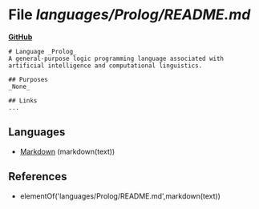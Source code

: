 # File _languages/Prolog/README.md_
**[GitHub](https://github.com/softlang/yas/blob/master/languages/Prolog/README.md)**
```
# Language _Prolog_
A general-purpose logic programming language associated with artificial intelligence and computational linguistics.

## Purposes
_None_

## Links
...
```

## Languages
* [Markdown](../languages/Markdown.md) (markdown(text))

## References
* elementOf('languages/Prolog/README.md',markdown(text))
